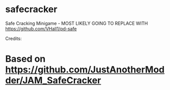 # safecracker
Safe Cracking Minigame - MOST LIKELY GOING TO REPLACE WITH https://github.com/VHall1/pd-safe

Credits:
# Based on https://github.com/JustAnotherModder/JAM_SafeCracker

